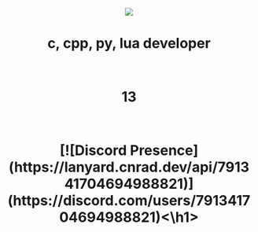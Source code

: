 <p align="center">
<img src="https://maziarrajabi.com/wp-content/uploads/2020/05/about_me.jpg">
<h1 align="center">c, cpp, py, lua developer</h1>
<br>
<h1 align="center">13</h1>
<br>

<h1 align="center">[![Discord Presence](https://lanyard.cnrad.dev/api/791341704694988821)](https://discord.com/users/791341704694988821)<\h1>

